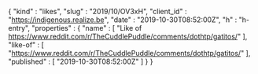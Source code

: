 {
  "kind" : "likes",
  "slug" : "2019/10/OV3xH",
  "client_id" : "https://indigenous.realize.be",
  "date" : "2019-10-30T08:52:00Z",
  "h" : "h-entry",
  "properties" : {
    "name" : [ "Like of https://www.reddit.com/r/TheCuddlePuddle/comments/dothtp/gatitos/" ],
    "like-of" : [ "https://www.reddit.com/r/TheCuddlePuddle/comments/dothtp/gatitos/" ],
    "published" : [ "2019-10-30T08:52:00Z" ]
  }
}
